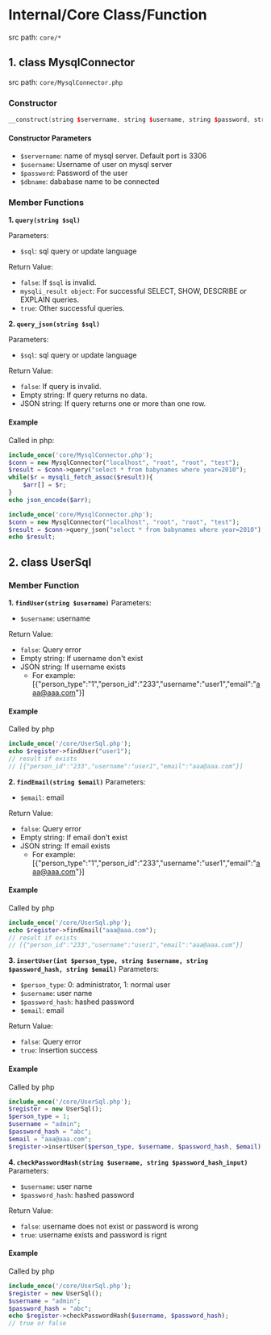 # Internal/Core Class/Function
src path: ```core/* ```

## 1. class MysqlConnector
src path: ```core/MysqlConnector.php```

### Constructor

```cpp
__construct(string $servername, string $username, string $password, string $dbname)
```

#### Constructor Parameters

- ```$servername```: name of mysql server. Default port is 3306
- ```$username```: Username of user on mysql server
- ```$password```: Password of the user
- ```$dbname```: dababase name to be connected

### Member Functions
**1. ```query(string $sql)```**
   
Parameters: 
- ```$sql```: sql query or update language

Return Value:
- ```false```: If ```$sql``` is invalid.
- ```mysqli_result object```: For successful SELECT, SHOW, DESCRIBE or EXPLAIN queries.
- ```true```: Other successful queries.

**2. ```query_json(string $sql)```**

Parameters: 
- ```$sql```: sql query or update language

Return Value:
- ```false```: If query is invalid.
- Empty string: If query returns no data.
- JSON string: If query returns one or more than one row. 

#### Example
Called in php: 
```php
include_once('core/MysqlConnector.php');
$conn = new MysqlConnector("localhost", "root", "root", "test");
$result = $conn->query("select * from babynames where year=2010");
while($r = mysqli_fetch_assoc($result)){
    $arr[] = $r; 
}
echo json_encode($arr);
```

```php
include_once('core/MysqlConnector.php');
$conn = new MysqlConnector("localhost", "root", "root", "test");
$result = $conn->query_json("select * from babynames where year=2010");
echo $result;
```


## 2. class UserSql
### Member Function

**1. ```findUser(string $username)```**
Parameters: 
- ```$username```: username

Return Value:
- ```false```: Query error
- Empty string: If username don't exist
- JSON string: If username exists
  - For example: [{"person_type":"1","person_id":"233","username":"user1","email":"aaa@aaa.com"}] 

#### Example
Called by php
```php
include_once('/core/UserSql.php');
echo $register->findUser("user1");
// result if exists
// [{"person_id":"233","username":"user1","email":"aaa@aaa.com"}]
```



**2. ```findEmail(string $email)```**
Parameters: 
- ```$email```: email

Return Value:
- ```false```: Query error
- Empty string: If email don't exist
- JSON string: If email exists
  - For example: [{"person_type":"1","person_id":"233","username":"user1","email":"aaa@aaa.com"}] 

#### Example
Called by php
```php
include_once('/core/UserSql.php');
echo $register->findEmail("aaa@aaa.com");
// result if exists
// [{"person_id":"233","username":"user1","email":"aaa@aaa.com"}]
```

**3. ```insertUser(int $person_type, string $username, string $password_hash, string $email)```**
Parameters: 
- ```$person_type```: 0: administrator, 1: normal user
- ```$username```: user name
- ```$password_hash```: hashed password
- ```$email```: email

Return Value:
- ```false```: Query error
- ```true```: Insertion success

#### Example
Called by php
```php
include_once('/core/UserSql.php');
$register = new UserSql();
$person_type = 1;
$username = "admin";
$password_hash = "abc";
$email = "aaa@aaa.com";
$register->insertUser($person_type, $username, $password_hash, $email);
```

**4. ```checkPasswordHash(string $username, string $password_hash_input)```**
Parameters: 
- ```$username```: user name
- ```$password_hash```: hashed password

Return Value:
- ```false```: username does not exist or password is wrong
- ```true```: username exists and password is rignt

#### Example
Called by php
```php
include_once('/core/UserSql.php');
$register = new UserSql();
$username = "admin";
$password_hash = "abc";
echo $register->checkPasswordHash($username, $password_hash);
// true or false
```

<!-- ## 2. class UserSql
### Constructor:

#### Constructor Parameters

- ```$arg1```: ...
- ```$arg2```: ...
### Member Function

**1. ```query(string $sql)```**
Parameters: 
- ```$sql```: sql query or update language

Return Value:
- Empty string: If query is invalid.
- JSON string: If query is valid. 

### Example -->
